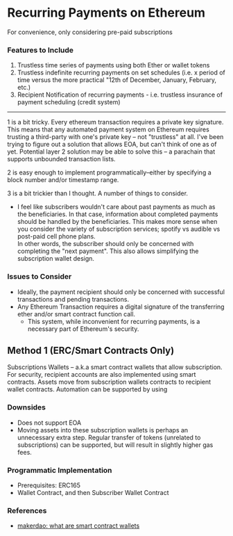 # Recurring Payments on Ethereum
For convenience, only considering pre-paid subscriptions

### Features to Include
1. Trustless time series of payments using both Ether or wallet tokens
2. Trustless indefinite recurring payments on set schedules (i.e. x period of time versus the more practical "12th of December, January, February, etc.)
3. Recipient Notification of recurring payments - i.e. trustless insurance of payment scheduling (credit system)

<hr>

1 is a bit tricky. Every ethereum transaction requires a private key signature. This means that any automated payment system on Ethereum requires trusting a third-party with one's private key &ndash; not "trustless" at all. I've been trying to figure out a solution that allows EOA, but can't think of one as of yet. Potential layer 2 solution may be able to solve this &ndash; a parachain that supports unbounded transaction lists.

2 is easy enough to implement programmatically&ndash;either by specifying a block number and/or timestamp range.

3 is a bit trickier than I thought. A number of things to consider.
- I feel like subscribers wouldn't care about past payments as much as the beneficiaries. In that case, information about completed payments should be handled by the beneficiaries. This makes more sense when you consider the variety of subscription services; spotify vs audible vs post-paid cell phone plans.
  <br>
  In other words, the subscriber should only be concerned with completing the "next payment". This also allows simplifying the subscription wallet design.

### Issues to Consider
* Ideally, the payment recipient should only be concerned with successful transactions and pending transactions.
* Any Ethereum Transaction requires a digital signature of the transferring ether and/or smart contract function call.
  * This system, while inconvenient for recurring payments, is a necessary part of Ethereum's security.

## Method 1 (ERC/Smart Contracts Only)

Subscriptions Wallets &ndash; a.k.a smart contract wallets that allow subscription. For security, recipient accounts are also implemented using smart contracts. Assets move from subscription wallets contracts to recipient wallet contracts. Automation can be supported by using

### Downsides
- Does not support EOA
- Moving assets into these subscription wallets is perhaps an unnecessary extra step. Regular transfer of tokens (unrelated to subscriptions) can be supported, but will result in slightly higher gas fees.

### Programmatic Implementation

* Prerequisites: ERC165
* Wallet Contract, and then Subscriber Wallet Contract

### References
- [makerdao: what are smart contract wallets](https://blog.makerdao.com/what-are-smart-contract-wallets-and-how-can-they-benefit-defi-users/)